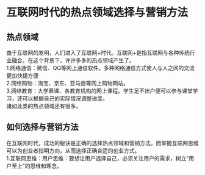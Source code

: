 # 互联网时代的热点领域选择与营销方法
## 热点领域
由于互联网的发明，人们进入了互联网+时代。互联网+是指互联网与各种传统行业融合。在这个背景下，许许多多的热点领域产生了。  
1.网络通信：微信、QQ等网上通信软件。多种网络通信方式使人与人之间的交流更加快捷方便  
2.网络购物：淘宝、京东、亚马逊等网上购物网站。  
3.网络教育：大学慕课、各教育机构的网上课程。学生足不出户便可以参与课堂学习，还可以根据自己的实际情况调整进度。  
诸如此类的热点领域还有很多。
## 如何选择与营销方法
在互联网时代，成功的秘诀是正确的选择热点领域和营销方法。而掌握互联网思维可以为创业者指明方向，从而选择正确合适的创业方式。  
1.互联网思维：用户思维：要想让用户选择自己，必须关注用户的需求，树立“用户至上”的思维和理念。
